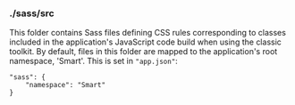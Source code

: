 ### ./sass/src

This folder contains Sass files defining CSS rules corresponding to classes
included in the application's JavaScript code build when using the classic toolkit.
By default, files in this folder are mapped to the application's root namespace, 'Smart'.
This is set in `"app.json"`:

    "sass": {
        "namespace": "Smart"
    }